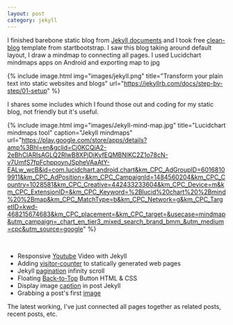 ```yaml
---
layout: post
category: jekyll
---
```


I finished barebone static blog from [Jekyll documents] and I took free [clean-blog] template from startbootstrap. I saw this blog taking around default layout, I draw a mindmap to connecting all pages.
I used Lucidchart mindmaps apps on Android and exporting map to jpg

{% include image.html 
            img="images/jekyll.png" 
            title="Transform your plain text into static websites and blogs" 
            url="https://jekyllrb.com/docs/step-by-step/01-setup" %}

I shares some includes which I found those out and coding for my static blog, not friendly but it's useful.

{% include image.html
            img="images/Jekyll-mind-map.jpg"
            title="Lucidchart mindmaps tool" 
            caption="Jekyll mindmaps"
            url="https://play.google.com/store/apps/details?amp%3Bhl=en&gclid=Cj0KCQiA2-2eBhClARIsAGLQ2RlwB8XPjDiKyfEQMBNlKC2Z1o78cN-v7UmfS7fpFchppoynJSpheVAaAtY-EALw_wcB&id=com.lucidchart.android.chart&km_CPC_AdGroupID=60168109911&km_CPC_AdPosition=&km_CPC_CampaignId=1484560204&km_CPC_Country=1028581&km_CPC_Creative=442433233604&km_CPC_Device=m&km_CPC_ExtensionID=&km_CPC_Keyword=%2Blucid%20chart%20%2Bmind%20%2Bmap&km_CPC_MatchType=b&km_CPC_Network=g&km_CPC_TargetID=kwd-468215674683&km_CPC_placement=&km_CPC_target=&usecase=mindmap&utm_campaign=_chart_en_tier3_mixed_search_brand_bmm_&utm_medium=cpc&utm_source=google" %}

&nbsp;
- Responsive [Youtube] Video with Jekyll
- Adding [visitor-counter] to statically generated web pages
- Jekyll [pagination] infinity scroll
- Floating [Back-to-Top] Button HTML & CSS
- Display image [caption] in post Jekyll
- Grabbing a post's first [image]

The latest working, I've just connected all pages together as related posts, recent posts, etc.

[Jekyll documents]: https://jekyllrb.com/docs/step-by-step/01-setup
[clean-blog]: https://startbootstrap.com/previews/clean-blog
[Youtube]: https://www.chunkhang.com/blog/responsive-youtube-video-with-jekyll
[visitor-counter]: https://ravichaganti.com/blog/adding-visitor-counter-to-statically-generated-web-pages/
[pagination]: https://github.com/colineberhardt/jekyll-pagination-infinite-scroll/
[Back-to-Top]: https://codeconvey.com/floating-back-to-top-button-html/
[caption]: https://superdevresources.com/image-caption-jekyll/
[image]: https://stackoverflow.com/a/25466298
